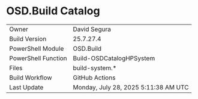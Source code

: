 ﻿# OSD.Build Catalog

| | |
|-|-|
| Owner | David Segura |
| Build Version | 25.7.27.4 |
| PowerShell Module | OSD.Build |
| PowerShell Function | Build-OSDCatalogHPSystem |
| Files | build-system.* |
| Build Workflow | GitHub Actions |
| Last Update | Monday, July 28, 2025 5:11:38 AM UTC |
